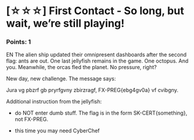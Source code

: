 # [☆☆☆] First Contact - So long, but wait, we’re still playing!

### Points: 1

EN The alien ship updated their omnipresent dashboards after the second flag: ants are out. One last jellyfish remains in the game. One octopus. And you. Meanwhile, the orcas fled the planet. No pressure, right?

New day, new challenge. The message says:

Jura vg pbzrf gb pryrfgvny zbirzragf, FX-PREG{ebg4gv0a} vf cvibgny.

Additional instruction from the jellyfish:

* do NOT enter dumb stuff. The flag is in the form SK-CERT{something}, not FX-PREG.

* this time you may need CyberChef

